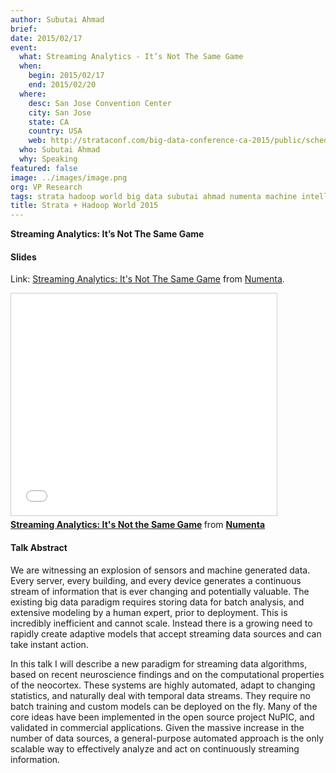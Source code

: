 ```yaml
---
author: Subutai Ahmad
brief:
date: 2015/02/17
event:
  what: Streaming Analytics - It’s Not The Same Game
  when:
    begin: 2015/02/17
    end: 2015/02/20
  where:
    desc: San Jose Convention Center
    city: San Jose
    state: CA
    country: USA
    web: http://strataconf.com/big-data-conference-ca-2015/public/schedule/detail/38703
  who: Subutai Ahmad
  why: Speaking
featured: false
image: ../images/image.png
org: VP Research
tags: strata hadoop world big data subutai ahmad numenta machine intelligence streaming analytics
title: Strata + Hadoop World 2015
---
```


**Streaming Analytics: It’s Not The Same Game**

#### Slides

Link:
[Streaming Analytics: It's Not The Same Game](http://www.slideshare.net/numenta/streaming-analytics-its-not-the-same-game)
from [Numenta](//www.slideshare.net/numenta).

<div class="video-container media-border">
  <iframe src="//www.slideshare.net/slideshow/embed_code/45044014" width="425" height="355" frameborder="0" marginwidth="0" marginheight="0" scrolling="no" style="border:1px solid #CCC; border-width:1px; margin-bottom:5px; max-width: 100%;" allowfullscreen> </iframe> <div style="margin-bottom:5px"> <strong> <a href="//www.slideshare.net/numenta/streaming-analytics-its-not-the-same-game" title="Streaming Analytics: It&#x27;s Not the Same Game" target="_blank">Streaming Analytics: It&#x27;s Not the Same Game</a> </strong> from <strong><a href="//www.slideshare.net/numenta" target="_blank">Numenta</a></strong> </div>
</div>

#### Talk Abstract

We are witnessing an explosion of sensors and machine generated data. Every
server, every building, and every device generates a continuous stream of
information that is ever changing and potentially valuable. The existing big
data paradigm requires storing data for batch analysis, and extensive modeling
by a human expert, prior to deployment. This is incredibly inefficient and
cannot scale. Instead there is a growing need to rapidly create adaptive models
that accept streaming data sources and can take instant action.

In this talk I will describe a new paradigm for streaming data algorithms, based
on recent neuroscience findings and on the computational properties of the
neocortex.  These systems are highly automated, adapt to changing statistics,
and naturally deal with temporal data streams. They require no batch training
and custom models can be deployed on the fly.  Many of the core ideas have been
implemented in the open source project NuPIC, and validated in commercial
applications.  Given the massive increase in the number of data sources, a
general-purpose automated approach is the only scalable way to effectively
analyze and act on continuously streaming information.

